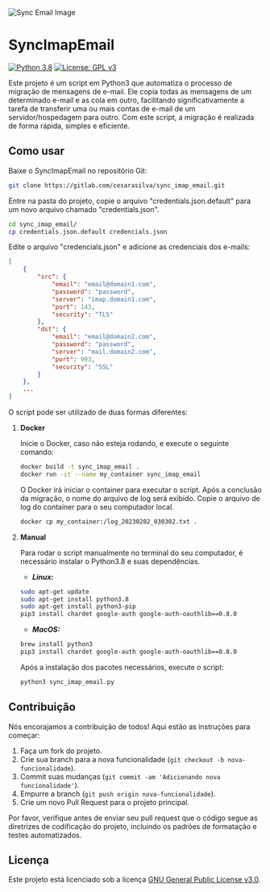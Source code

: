 ![Sync Email Image](https://cdn-icons-png.flaticon.com/128/9197/9197904.png)
# SyncImapEmail

[![Python 3.8](https://img.shields.io/badge/python-3.8-blue.svg)](https://www.python.org/downloads/release/python-380/)
[![License: GPL v3](https://img.shields.io/badge/License-GPLv3-green.svg)](https://www.gnu.org/licenses/gpl-3.0)

Este projeto é um script em Python3 que automatiza o processo de migração de mensagens de e-mail. Ele copia todas as mensagens de um determinado e-mail e as cola em outro, facilitando significativamente a tarefa de transferir uma ou mais contas de e-mail de um servidor/hospedagem para outro. Com este script, a migração é realizada de forma rápida, simples e eficiente.

## Como usar

Baixe o SyncImapEmail no repositório Git:

```bash
git clone https://gitlab.com/cesarasilva/sync_imap_email.git
```

Entre na pasta do projeto, copie o arquivo "credentials.json.default" para um novo arquivo chamado "credentials.json".

```bash
cd sync_imap_email/
cp credentials.json.default credencials.json
```

Edite o arquivo "credencials.json" e adicione as credenciais dos e-mails:

```json
[
    {
        "src": {
            "email": "email@domain1.com",
            "password": "password",
            "server": "imap.domain1.com",
            "port": 143,
            "security": "TLS"
        },
        "dst": {
            "email": "email@domain2.com",
            "password": "password",
            "server": "mail.domain2.com",
            "port": 993,
            "security": "SSL"
        }
    },
    ...
]
```

O script pode ser utilizado de duas formas diferentes:

1. **Docker**

    Inicie o Docker, caso não esteja rodando, e execute o seguinte comando:

    ```bash
    docker build -t sync_imap_email .
    docker run -it --name my_container sync_imap_email
    ```

    O Docker irá iniciar o container para executar o script. Após a conclusão da migração, o nome do arquivo de log será exibido. Copie o arquivo de log do container para o seu computador local.

    ```bash
    docker cp my_container:/log_20230202_030302.txt .
    ```

2. **Manual**

    Para rodar o script manualmente no terminal do seu computador, é necessário instalar o Python3.8 e suas dependências.

    - ***Linux:***

    ```bash
    sudo apt-get update
    sudo apt-get install python3.8
    sudo apt-get install python3-pip
    pip3 install chardet google-auth google-auth-oauthlib==0.8.0
    ```

    - ***MacOS:***

    ```zsh
    brew install python3
    pip3 install chardet google-auth google-auth-oauthlib==0.8.0
    ```

    Após a instalação dos pacotes necessários, execute o script:

    ```bash
    python3 sync_imap_email.py
    ```

## Contribuição

Nós encorajamos a contribuição de todos! Aqui estão as instruções para começar:

1. Faça um fork do projeto.
2. Crie sua branch para a nova funcionalidade (`git checkout -b nova-funcionalidade`).
3. Commit suas mudanças (`git commit -am 'Adicionando nova funcionalidade'`).
4. Empurre a branch (`git push origin nova-funcionalidade`).
5. Crie um novo Pull Request para o projeto principal.

Por favor, verifique antes de enviar seu pull request que o código segue as diretrizes de codificação do projeto, incluindo os padrões de formatação e testes automatizados.

## Licença

Este projeto está licenciado sob a licença [GNU General Public License v3.0](https://www.gnu.org/licenses/gpl-3.0.en.html).
